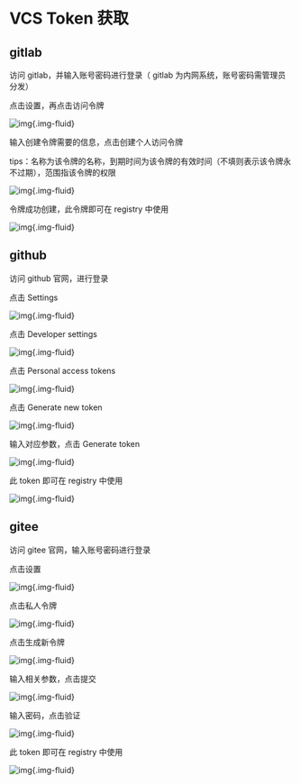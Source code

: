 # VCS Token 获取
## gitlab
访问 gitlab，并输入账号密码进行登录（ gitlab 为内网系统，账号密码需管理员分发）

点击设置，再点击访问令牌

![img](../images/registry-vcs4.png){.img-fluid}

输入创建令牌需要的信息，点击创建个人访问令牌

tips：名称为该令牌的名称，到期时间为该令牌的有效时间（不填则表示该令牌永不过期），范围指该令牌的权限

![img](../images/registry-vcs5.png){.img-fluid}

令牌成功创建，此令牌即可在 registry 中使用

![img](../images/registry-vcs6.png){.img-fluid}

## github

访问 github 官网，进行登录

点击 Settings

![img](../images/registry-vcs7.png){.img-fluid}

点击 Developer settings

![img](../images/registry-vcs8.png){.img-fluid}

点击 Personal access tokens

![img](../images/registry-vcs9.png){.img-fluid}

点击 Generate new token

![img](../images/registry-vcs10.png){.img-fluid}

输入对应参数，点击 Generate token

![img](../images/registry-vcs11.png){.img-fluid}

此 token 即可在 registry 中使用

![img](../images/registry-vcs12.png){.img-fluid}

## gitee

访问 gitee 官网，输入账号密码进行登录

点击设置

![img](../images/registry-vcs13.png){.img-fluid}

点击私人令牌

![img](../images/registry-vcs14.png){.img-fluid}

点击生成新令牌

![img](../images/registry-vcs15.png){.img-fluid}

输入相关参数，点击提交

![img](../images/registry-vcs16.png){.img-fluid}

输入密码，点击验证

![img](../images/registry-vcs17.png){.img-fluid}

此 token 即可在 registry 中使用

![img](../images/registry-vcs18.png){.img-fluid}
